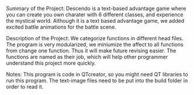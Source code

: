 Summary of the Project: Descendo is a text-based advantage game where you can create you own charater with 6 different classes, and experience the mystical world. Although it is a text based advantage game, we added excited battle animations for the battle scene.

Description of the Project: We categorize functions in different head files. The program is very modularized, we miniumize the affect to all functions from change one function. Thus it will make future revising easier. The functions are named as their job, which will help other programmer understand this project more quickly. 

Notes: This program is code in QTcreator, so you might need QT libraries to run this program. The text-image files need to be put into the build folder in order to read it.

